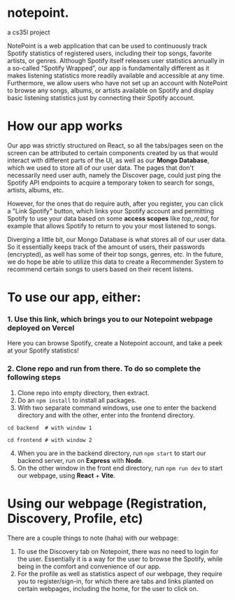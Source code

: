 # notepoint.
a cs35l project

NotePoint is a web application that can be used to continuously track Spotify statistics of registered users, including their top songs, favorite artists, or genres. Although Spotify itself releases user statistics annually in a so-called “Spotify Wrapped”, our app is fundamentally different as it makes listening statistics more readily available and accessible at any time. Furthermore, we allow users who have not set up an account with NotePoint to browse any songs, albums, or artists available on Spotify and display basic listening statistics just by connecting their Spotify account.

# How our app works
Our app was strictly structured on React, so all the tabs/pages seen on the screen can be attributed to certain components created by us that would interact with different parts of the UI, as well as our __Mongo Database__, which we used to store all of our user data. The pages that don't necessarily need user auth, namely the Discover page, could just ping the Spotify API endpoints to acquire a temporary token to search for songs, artists, albums, etc.

However, for the ones that do require auth, after you register, you can click a "Link Spotify" button, which links your Spotify account and permitting Spotify to use your data based on some **access scopes** like *top_read*, for example that allows Spotify to return to you your most listened to songs.

Diverging a little bit, our Mongo Database is what stores all of our user data. So it essentially keeps track of the amount of users, their passwords (encrypted), as well has some of their top songs, genres, etc. In the future, we do hope be able to utilize this data to create a Recommender System to recommend certain songs to users based on their recent listens.

# To use our app, either:
### 1. Use this link, which brings you to our Notepoint webpage deployed on Vercel
Here you can browse Spotify, create a Notepoint account, and take a peek at your Spotify statistics!
   
### 2. Clone repo and run from there. To do so complete the following steps
   1) Clone repo into empty directory, then extract.
   2) Do an ```npm install``` to install all packages.
   3) With two separate command windows, use one to enter the backend directory and with the other, enter into the frontend directory.
   
  ```
  cd backend  # with window 1
  
  cd frontend # with window 2
  ```
  
  4) When you are in the backend directory, run 
        ```npm start``` 
     to start our backend server, run on __Express__ with __Node__.
  5) On the other window in the front end directory, run
        ```npm run dev```
     to start our webpage, using __React__ + __Vite__.
     
# Using our webpage (Registration, Discovery, Profile, etc)
There are a couple things to note (haha) with our webpage:
  1. To use the Discovery tab on Notepoint, there was no need to login for the user. Essentially it is a way for the user to browse the Spotify, while being in the comfort and convenience of our app.
  2. For the profile as well as statistics aspect of our webpage, they require you to register/sign-in, for which there are tabs and links planted on certain webpages, including the home, for the user to click on. 
